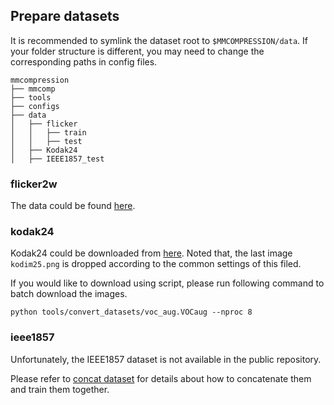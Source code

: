 ## Prepare datasets

It is recommended to symlink the dataset root to `$MMCOMPRESSION/data`.
If your folder structure is different, you may need to change the corresponding paths in config files.

```none
mmcompression
├── mmcomp
├── tools
├── configs
├── data
│   ├── flicker
│   │   ├── train
│   │   ├── test
│   ├── Kodak24
│   ├── IEEE1857_test
```

### flicker2w

The data could be found [here](https://github.com/liujiaheng/CompressionData).

### kodak24

Kodak24 could be downloaded from [here](http://www.cs.albany.edu/~xypan/research/snr/Kodak.html).
Noted that, the last image `kodim25.png` is dropped according to the common settings of this filed.

If you would like to download using script, please run following command to batch download the images.

```shell
python tools/convert_datasets/voc_aug.VOCaug --nproc 8
```

### ieee1857

Unfortunately, the IEEE1857 dataset is not available in the public repository.

Please refer to [concat dataset](https://github.com/open-mmlab/mmsegmentation/blob/master/docs/en/tutorials/customize_datasets.md#concatenate-dataset) for details about how to concatenate them and train them together.

